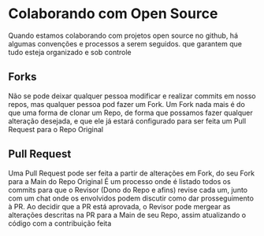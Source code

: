 # Colaborando com Open Source

Quando estamos colaborando com projetos open source no github, há algumas convenções e processos a serem seguidos. 
que garantem que tudo esteja organizado e sob controle

## Forks

Não se pode deixar qualquer pessoa modificar e realizar commits em nosso repos, mas qualquer pessoa pod fazer 
um Fork. Um Fork nada mais é do que uma forma de clonar um Repo, de forma que possamos fazer qualquer alteração desejada, 
e que ele já estará configurado para ser feita um Pull Request para o Repo Original

## Pull Request

Uma Pull Request pode ser feita a partir de alterações em Fork, do seu Fork para a Main do Repo Original
É um processo onde é listado todos os commits para que o Revisor (Dono do Repo e afins) revise cada um,
junto com um chat onde os envolvidos podem discutir como dar prosseguimento à PR. Ao decidir que a PR está 
aprovada, o Revisor pode mergear as alterações descritas na PR para a Main de seu Repo, assim atualizando o
código com a contribuição feita
